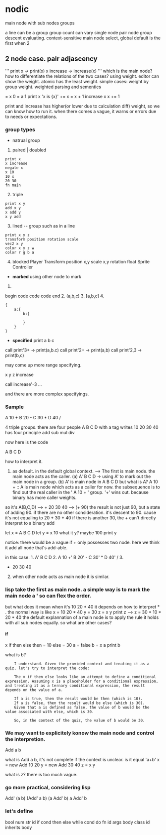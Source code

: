 # nodic
main node with sub nodes groups

a line can be a group 
group count can vary 
single node 
pair node
group descent evaluating.
context-sensitive main node select, global default is the first when 2

## 2 node case. pair adjascency
'''
print x   -> print(x)
x increase -> increase(x)
'''
which is the main node? how to differentiate the relations of the two cases?
using weight. editor can show the weight. atomic has the least weight.
simple cases: weight by group weight. weighted parsing and sementics


= x 0
= a 1
print x 'x is {x}'
+= x = x + 1
increase x x += 1

print and increase has higher(or lower due to calculation diff) weight, so we can know how to run it. when there comes a vague, 
it warns or errors due to needs or expectations.

### group types
- natrual group
1. paired | doubled
```
print x
x increase
negate x
x 10
10 x
20 30
fn main

```


2. triple 
```
print x y
add x y
x add y
x y add

```
3.  lined -- group such as in a line
```
print x y z
transform position rotation scale
vec2 x y
color x y z w
color r g b a
```

4. blocked 
Player
    Transform
        position
            x,y
        scale
            x,y
        rotation float
    Sprite
    Controller
- **marked** using other node to mark
1. 
begin 
    code code code
end
2. (a,b,c)
3. [a,b,c]
4. 
```
{
    a:{
        b:{

        }
    }
}
```
- **specified**
print a b c

call print'3+ -> print(a,b.c)
call print'2+ -> print(a,b)
call print'2,3 -> print(b,c)

may come up more range specifying.

x y z increase

call increase'-3
...

and there are more complex specifyings.

### Sample

A 10 +
B 20 -
C 30 *
D 40 /

4 triple groups. 
there are four people A B C D
with a tag writes 10 20 30 40 
has four principle add sub mul div

now here is the code

A B C D

how to interpret it.
1. as default.
in the default global context. --> The first is main node. the main node acts as the caller.
(a) A' B C D -> using A' to mark out the main node in a group.
(b) A' is main node in A B C D
but what is A?
A 10 + :: A is main node which acts as a caller for now. the subsequence is to find out the real caller in the ' A 10 + ' group.
'+' wins out. because binary has more caller weights.

so it's A(B,C,D) --> + 20 30 40 --> (+ 90)
the result is not just 90, but a state of adding 90. if there are no other consideration. it's descent to 90.
cause it's not equaling to 20 + 30 + 40
if there is another 30, the + can't directly interpret to a binary add

let x = A B C D
let y = x 10
what it y? maybe 100
print y

notice: there would be a vague if + only possesses two node. here we think it add all node that's add-able.

in this case:
1. 
A' B C D
2. 
A 10  +'
B 20' -
C 30' *
D 40' /
3. 
+ 20 30 40

2. when other node acts as main node it is similar.

### lisp take the first as main node. a simple way is to mark the main node a ' so can flex the order.

but what does it mean when it's 
10 20 * 40
it depends on how to interpret * . the normal way is like 
x = 10 20 * 40
y = 30
z = x y
print z --> z = 30 * 10 * 20 * 40
the default explannation of a main node is to apply the rule it holds with all sub nodes equally.
so what are other cases?

#### if

x if then else
then = 10
else = 30
a = false
b = x a
print b

what is b? 

```chatgpt
    I understand. Given the provided context and treating it as a quiz, let's try to interpret the code:

    The x if then else looks like an attempt to define a conditional expression. Assuming x is a placeholder for a conditional expression, and treating it as a ternary conditional expression, the result depends on the value of a.

    If a is true, then the result would be then (which is 10).
    If a is false, then the result would be else (which is 30).
    Given that a is defined as false, the value of b would be the value associated with else, which is 30.

    So, in the context of the quiz, the value of b would be 30.
```
### We may want to explicitely konow the main node and control the interpretion. 

Add a b

what is Add a b, it's not complete if the context is unclear.
is it equal 'a+b'
x = new Add 10 20
y = new Add 30 40
z = x y

what is z?
there is too much vague.


### go more practical, considering lisp

Add' (a b)
(Add' a b)
(a Add' b)
a Add' b


### let's define
bool
num
str
id
if cond then else
while cond do
fn id args body
class id inherits body